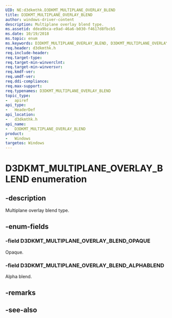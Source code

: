 ```yaml
---
UID: NE:d3dkmthk.D3DKMT_MULTIPLANE_OVERLAY_BLEND
title: D3DKMT_MULTIPLANE_OVERLAY_BLEND
author: windows-driver-content
description: Multiplane overlay blend type.
ms.assetid: ddea9bca-e9ad-46a6-b030-f4617d8fbcb5
ms.date: 10/19/2018
ms.topic: enum
ms.keywords: D3DKMT_MULTIPLANE_OVERLAY_BLEND, D3DKMT_MULTIPLANE_OVERLAY_BLEND, 
req.header: d3dkmthk.h
req.include-header:
req.target-type:
req.target-min-winverclnt:
req.target-min-winversvr:
req.kmdf-ver:
req.umdf-ver:
req.ddi-compliance:
req.max-support:
req.typenames: D3DKMT_MULTIPLANE_OVERLAY_BLEND
topic_type: 
-	apiref
api_type: 
-	HeaderDef
api_location: 
-	d3dkmthk.h
api_name: 
-	D3DKMT_MULTIPLANE_OVERLAY_BLEND
product:
-	Windows
targetos: Windows
---
```


# D3DKMT_MULTIPLANE_OVERLAY_BLEND enumeration

## -description

Multiplane overlay blend type.

## -enum-fields

### -field D3DKMT_MULTIPLANE_OVERLAY_BLEND_OPAQUE 

Opaque.

### -field D3DKMT_MULTIPLANE_OVERLAY_BLEND_ALPHABLEND 

Alpha blend.

## -remarks

## -see-also
